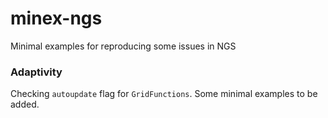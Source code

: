 # minex-ngs
Minimal examples for reproducing some issues in NGS

### Adaptivity
Checking `autoupdate` flag for `GridFunctions`.
Some minimal examples to be added.
